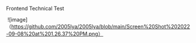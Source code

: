 Frontend Technical Test

 ![image]（https://github.com/2005lya/2005lya/blob/main/Screen%20Shot%202022-09-08%20at%201.26.37%20PM.png）
